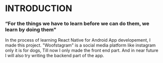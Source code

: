 # INTRODUCTION
<h3>“For the things we have to learn before we can do them, we learn by doing them"</h3>

In the process of learning React Native for Android App developement, I made this project.
"Woofstagram" is a social media platform like instagram only it is for dogs,
Till now I only made the front end part. 
And in near future I will also try writing the backend part of the app.
